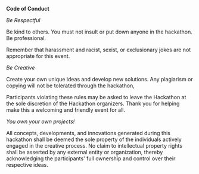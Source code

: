 **Code of Conduct**

*Be Respectful*

Be kind to others. You must not insult or put down anyone in the hackathon. Be professional.

Remember that harassment and racist, sexist, or exclusionary jokes are not appropriate for this event.  

*Be Creative*

Create your own unique ideas and develop new solutions. Any plagiarism or copying will not be tolerated through the hackathon,

Participants violating these rules may be asked to leave the Hackathon at the sole discretion of the Hackathon organizers. Thank you for helping make this a welcoming and friendly event for all.

*You own your own projects!*

All concepts, developments, and innovations generated during this hackathon shall be deemed the sole property of the individuals actively engaged in the creative process. No claim to intellectual property rights shall be asserted by any external entity or organization, thereby acknowledging the participants' full ownership and control over their respective ideas.
